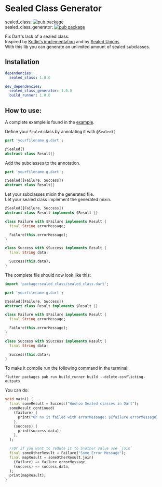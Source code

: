# Sealed Class Generator

sealed_class: [![pub package](https://img.shields.io/pub/v/sealed_class.svg)](https://pub.dartlang.org/packages/sealed_class)  
sealed_class_generator: [![pub package](https://img.shields.io/pub/v/sealed_class_generator.svg)](https://pub.dartlang.org/packages/sealed_class_generator)

Fix Dart's lack of a sealed class.  
Inspired by [Kotlin's implementation](https://kotlinlang.org/docs/reference/sealed-classes.html) and by [Sealed Unions](https://pub.dev/packages/sealed_unions).  
With this lib you can generate an unlimited amount of sealed subclasses.

## Installation

```yaml
dependencies:
  sealed_class: 1.0.0

dev_dependencies:
  sealed_class_generator: 1.0.0
  build_runner: 1.0.0
```

## How to use:

A complete example is found in the [example](https://github.com/timrijckaert/sealed_class_generator/tree/master/example).  

Define your `Sealed` class by annotating it with `@Sealed()`  

```dart
part 'yourfilename.g.dart';

@Sealed()
abstract class Result{}
```

Add the subclasses to the annotation.   

```dart
part 'yourfilename.g.dart';

@Sealed([Failure, Success])
abstract class Result{}
```

Let your subclasses mixin the generated file.  
Let your sealed class implement the generated mixin.

```dart
@Sealed([Failure, Success])
abstract class Result implements $Result {}

class Failure with $Failure implements Result {
  final String errorMessage;

  Failure(this.errorMessage);
}

class Success with $Success implements Result {
  final String data;

  Success(this.data);
}
```

The complete file should now look like this:  

````dart
import 'package:sealed_class/sealed_class.dart';

part 'yourfilename.g.dart';

@Sealed([Failure, Success])
abstract class Result implements $Result {}

class Failure with $Failure implements Result {
  final String errorMessage;

  Failure(this.errorMessage);
}

class Success with $Success implements Result {
  final String data;

  Success(this.data);
}
````

To make it compile run the following command in the terminal:  

```shell script
flutter packages pub run build_runner build --delete-conflicting-outputs
```

You can do:  

```dart
void main() {
  final someResult = Success("Woohoo Sealed classes in Dart");
  someResult.continued(
    (failure) {
      print("Oh no it failed with errorMessage: ${failure.errorMessage}");
    },
    (success) {
      print(success.data);
    },
  );

  //Or if you want to reduce it to another value use `join`
  final someOtherResult = Failure("Some Error Message");
  final mapResult = someOtherResult.join(
    (failure) => failure.errorMessage,
    (success) => success.data,
  );
  print(mapResult);
}
```

